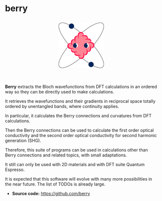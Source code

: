 # berry
<h2 align="center">
<img src="/docs/figures/BerryLogo.svg" width="150">
</h2><br>

**Berry** extracts the Bloch wavefunctions from DFT calculations in an ordered way so they can be directly used to make calculations.

It retrieves the wavefunctions and their gradients in reciprocal space totally ordered by unentangled bands, where continuity applies.

In particular, it calculates the Berry connections and curvatures from DFT calculations.

Then the Berry connections can be used to calculate the first order optical conductivity and the second order optical conductivity for second harmonic generation (SHG).

Therefore, this suite of programs can be used in calculations other than Berry connections and related topics, with small adaptations.

It still can only be used with 2D materials and with DFT suite Quantum Espresso.

It is expected that this software will evolve with many more possibilities in the near future.
The list of TODOs is already large.

- **Source code:** https://github.com/berry

